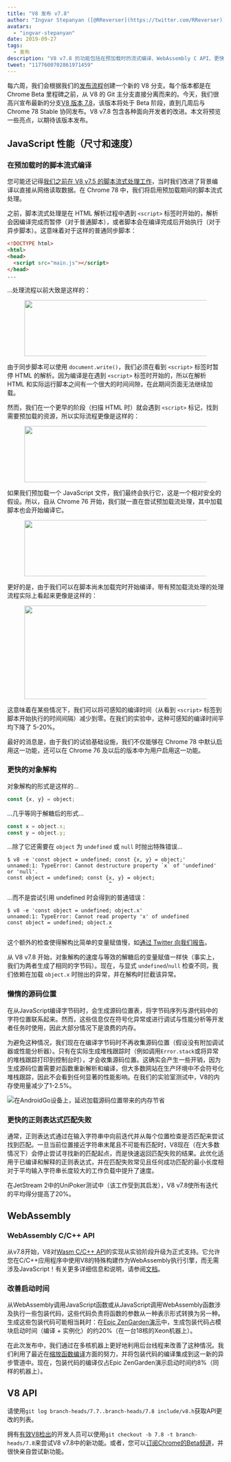 ```yaml
---
title: "V8 发布 v7.8"
author: "Ingvar Stepanyan ([@RReverser](https://twitter.com/RReverser))，懒惰的源代码术士"
avatars:
  - "ingvar-stepanyan"
date: 2019-09-27
tags:
  - 发布
description: "V8 v7.8 的功能包括在预加载时的流式编译、WebAssembly C API、更快的对象解构和正则表达式匹配，以及改进的启动时间。"
tweet: "1177600702861971459"
---
```

每六周，我们会根据我们的[发布流程](/docs/release-process)创建一个新的 V8 分支。每个版本都是在 Chrome Beta 里程碑之前，从 V8 的 Git 主分支直接分离而来的。今天，我们很高兴宣布最新的分支[V8 版本 7.8](https://chromium.googlesource.com/v8/v8.git/+log/branch-heads/7.8)，该版本将处于 Beta 阶段，直到几周后与 Chrome 78 Stable 协同发布。V8 v7.8 包含各种面向开发者的改进。本文将预览一些亮点，以期待该版本发布。

<!--truncate-->
## JavaScript 性能（尺寸和速度）

### 在预加载时的脚本流式编译

您可能还记得[我们之前在 V8 v7.5 的脚本流式处理工作](/blog/v8-release-75#script-streaming-directly-from-network)，当时我们改进了背景编译以直接从网络读取数据。在 Chrome 78 中，我们将启用预加载期间的脚本流式处理。

之前，脚本流式处理是在 HTML 解析过程中遇到 `<script>` 标签时开始的，解析会因编译完成而暂停（对于普通脚本），或者脚本会在编译完成后开始执行（对于异步脚本）。这意味着对于这样的普通同步脚本：

```html
<!DOCTYPE html>
<html>
<head>
  <script src="main.js"></script>
</head>
...
```

…处理流程以前大致是这样的：

<figure>
  <img src="/_img/v8-release-78/script-streaming-0.svg" width="458" height="130" alt="" loading="lazy"/>
</figure>

由于同步脚本可以使用 `document.write()`，我们必须在看到 `<script>` 标签时暂停 HTML 的解析。因为编译是在遇到 `<script>` 标签时开始的，所以在解析 HTML 和实际运行脚本之间有一个很大的时间间隙，在此期间页面无法继续加载。

然而，我们在一个更早的阶段（扫描 HTML 时）就会遇到 `<script>` 标记，找到需要预加载的资源，所以实际流程更像是这样的：

<figure>
  <img src="/_img/v8-release-78/script-streaming-1.svg" width="600" height="130" alt="" loading="lazy"/>
</figure>

如果我们预加载一个 JavaScript 文件，我们最终会执行它，这是一个相对安全的假设。所以，自从 Chrome 76 开始，我们就一直在尝试预加载流处理，其中加载脚本也会开始编译它。

<figure>
  <img src="/_img/v8-release-78/script-streaming-2.svg" width="495" height="130" alt="" loading="lazy"/>
</figure>

更好的是，由于我们可以在脚本尚未加载完时开始编译，带有预加载流处理的处理流程实际上看起来更像是这样的：

<figure>
  <img src="/_img/v8-release-78/script-streaming-3.svg" width="480" height="217" alt="" loading="lazy"/>
</figure>

这意味着在某些情况下，我们可以将可感知的编译时间（从看到 `<script>` 标签到脚本开始执行的时间间隔）减少到零。在我们的实验中，这种可感知的编译时间平均下降了 5-20%。

最好的消息是，由于我们的试验基础设施，我们不仅能够在 Chrome 78 中默认启用这一功能，还可以在 Chrome 76 及以后的版本中为用户启用这一功能。

### 更快的对象解构

对象解构的形式是这样的…

```js
const {x, y} = object;
```

…几乎等同于解糖后的形式…

```js
const x = object.x;
const y = object.y;
```

…除了它还需要在 `object` 为 `undefined` 或 `null` 时抛出特殊错误…

```
$ v8 -e 'const object = undefined; const {x, y} = object;'
unnamed:1: TypeError: Cannot destructure property `x` of 'undefined' or 'null'.
const object = undefined; const {x, y} = object;
                                 ^
```

…而不是尝试引用 undefined 时会得到的普通错误：

```
$ v8 -e 'const object = undefined; object.x'
unnamed:1: TypeError: Cannot read property 'x' of undefined
const object = undefined; object.x
                                 ^
```

这个额外的检查使得解构比简单的变量赋值慢，如[通过 Twitter 向我们报告](https://twitter.com/mkubilayk/status/1166360933087752197)。

从 V8 v7.8 开始，对象解构的速度与等效的解糖后的变量赋值一样快（事实上，我们为两者生成了相同的字节码）。现在，与显式 `undefined`/`null` 检查不同，我们依赖在加载 `object.x` 时抛出的异常，并在解构时拦截该异常。

### 懒惰的源码位置

在从JavaScript编译字节码时，会生成源码位置表，将字节码序列与源代码中的字符位置联系起来。然而，这些信息仅在符号化异常或进行调试与性能分析等开发者任务时使用，因此大部分情况下是浪费的内存。

为避免这种情况，我们现在在编译字节码时不再收集源码位置（假设没有附加调试器或性能分析器）。只有在实际生成堆栈跟踪时（例如调用`Error.stack`或将异常的堆栈跟踪打印到控制台时），才会收集源码位置。这确实会产生一些开销，因为生成源码位置需要对函数重新解析和编译，但大多数网站在生产环境中不会符号化堆栈跟踪，因此不会看到任何显著的性能影响。在我们的实验室测试中，V8的内存使用量减少了1-2.5%。

![在AndroidGo设备上，延迟加载源码位置带来的内存节省](/_img/v8-release-78/memory-savings.svg)

### 更快的正则表达式匹配失败

通常，正则表达式通过在输入字符串中向前迭代并从每个位置检查是否匹配来尝试找到匹配。一旦当前位置接近字符串末尾且不可能有匹配时，V8现在（在大多数情况下）会停止尝试寻找新的匹配起点，而是快速返回匹配失败的结果。此优化适用于已编译和解释的正则表达式，并在匹配失败常见且任何成功匹配的最小长度相对于平均输入字符串长度较大的工作负载中提升了速度。

在JetStream 2中的UniPoker测试中（该工作受到其启发），V8 v7.8使所有迭代的平均得分提高了20%。

## WebAssembly

### WebAssembly C/C++ API

从v7.8开始，V8对[Wasm C/C++ API](https://github.com/WebAssembly/wasm-c-api)的实现从实验阶段升级为正式支持。它允许您在C/C++应用程序中使用V8的特殊构建作为WebAssembly执行引擎，而无需涉及JavaScript！有关更多详细信息和说明，请参阅[文档](https://docs.google.com/document/d/1oFPHyNb_eXg6NzrE6xJDNPdJrHMZvx0LqsD6wpbd9vY/edit)。

### 改善启动时间

从WebAssembly调用JavaScript函数或从JavaScript调用WebAssembly函数涉及执行一些包装代码，这些代码负责将函数的参数从一种表示形式转换为另一种。生成这些包装代码可能相当耗时：在[Epic ZenGarden演示](https://s3.amazonaws.com/mozilla-games/ZenGarden/EpicZenGarden.html)中，生成包装代码占模块启动时间（编译 + 实例化）的约20%（在一台18核的Xeon机器上）。

在此次发布中，我们通过在多核机器上更好地利用后台线程来改善了这种情况。我们利用了最近在[缩放函数编译](/blog/v8-release-77#wasm-compilation)方面的努力，并将包装代码的编译集成到这一新的异步管道中。现在，包装代码的编译仅占Epic ZenGarden演示启动时间约8%（同样的机器上）。

## V8 API

请使用`git log branch-heads/7.7..branch-heads/7.8 include/v8.h`获取API更改的列表。

拥有[有效V8检出](/docs/source-code#using-git)的开发人员可以使用`git checkout -b 7.8 -t branch-heads/7.8`来尝试V8 v7.8中的新功能。或者，您可以[订阅Chrome的Beta频道](https://www.google.com/chrome/browser/beta.html)，并很快亲自尝试新功能。
